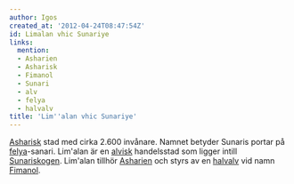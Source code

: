 ```yaml
---
author: Igos
created_at: '2012-04-24T08:47:54Z'
id: Limalan vhic Sunariye
links:
  mention:
  - Asharien
  - Asharisk
  - Fimanol
  - Sunari
  - alv
  - felya
  - halvalv
title: 'Lim''alan vhic Sunariye'
---
```


[Asharisk] stad med cirka 2.600 invånare. Namnet betyder Sunaris portar på [felya]-sanari. Lim'alan
är en [alvisk] handelsstad som ligger intill [Sunariskogen]. Lim'alan tillhör [Asharien] och styrs
av en [halvalv] vid namn [Fimanol].

  [Asharisk]: Asharisk
  [felya]: felya
  [alvisk]: alv
  [Sunariskogen]: Sunari
  [Asharien]: Asharien
  [halvalv]: halvalv
  [Fimanol]: Fimanol

